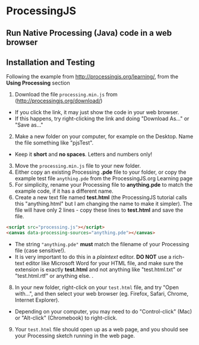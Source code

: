 # ProcessingJS
## Run Native Processing (Java) code in a web browser

## Installation and Testing
Following the example from http://processingjs.org/learning/, from the **Using Processing** section  
1. Download the file ```processing.min.js``` from (http://processingjs.org/download/)
  - If you click the link, it may just show the code in your web browser.
  - If this happens, try right-clicking the link and doing "Download As..." or "Save as..."
2. Make a new folder on your computer, for example on the Desktop. Name the file something like "pjsTest".
  - Keep it **short** and **no spaces**. Letters and numbers only!
3. Move the ```processing.min.js``` file to your new folder.
4. Either copy an existing Processing **.pde** file to your folder, or copy the example test file ```anything.pde``` from the ProcessingJS.org Learning page
5. For simplicity, rename your Processing file to **anything.pde** to match the example code, if it has a different name.
6. Create a new text file named **test.html** (the ProcessingJS tutorial calls this "anything.html" but I am changing the name to make it simpler). The file will have only 2 lines - copy these lines to **test.html** and save the file.
```html
<script src="processing.js"></script> 
<canvas data-processing-sources="anything.pde"></canvas>
```
  - The string ```"anything.pde"``` **must** match the filename of your Processing file (case sensitive!).
  - It is very important to do this in a *plaintext* editor. **DO NOT** use a rich-text editor like Microsoft Word for your HTML file, and make sure the extension is exactly **test.html** and not anything like "test.html.txt" or "test.html.rtf" or anything else. 
. 
8. In your new folder, right-click on your ```test.html``` file, and try "Open with...", and then select your web browser (eg. Firefox, Safari, Chrome, Internet Explorer).
  - Depending on your computer, you may need to do "Control-click" (Mac) or "Alt-click" (Chromebook) to right-click.
9. Your ```test.html``` file should open up as a web page, and you should see your Processing sketch running in the web page.
